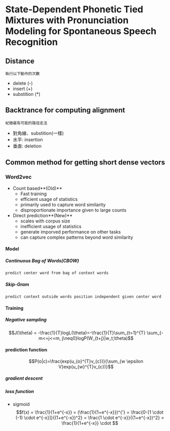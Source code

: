 # State-Dependent Phonetic Tied Mixtures with Pronunciation Modeling for Spontaneous Speech Recognition

## Distance
`執行以下動作的次數`
* delete (-)
* insert (+)
* substition (*)

## Backtrance for computing alignment
`紀錄最有可能的路徑走法`
* 對角線、substition(一樣)
* 水平: insertion
* 垂直: deletion

## Common method for getting short dense vectors
### Word2vec
* Count based**(Old)**
  - Fast training
  - efficient usage of statistics
  - primarily used to capture word similarity
  - disproportionate importance given to large counts
* Direct prediction**(New)**
  - scales with corpus size
  - inefficient usage of statistics
  - generate imporved performance on other tasks
  - can capture complex patterns beyond word similarity

#### Model
##### Continuous Bag of Words(CBOW)
`predict center word from bag of context words`

##### Skip-Gram
`predict context outside words position independent given center word`

#### Training
##### Negative sampling
$$J(\theta) = -\frac{1}{T}logL(\theta)=-\frac{1}{T}\sum_{t=1}^{T} \sum_{-m<=j<=m, j\neq0}logP(W_{t+j}|w_t;\theta)$$

#### prediction function
$$P(o|c)=\frac{exp(u_{o}^{T}v_{c})}{\sum_{w \epsilon V}exp(u_{w}^{T}v_{c})}$$

##### gradient descent
##### loss function
* sigmoid
$$f(x) = \frac{1}{1+e^{-x}} = (\frac{1}{1+e^{-x}})^{'} = \frac{0-[1 \cdot (-1) \cdot e^{-x}]}{(1+e^{-x})^2} = \frac{1 \cdot  e^{-x}}{(1+e^{-x})^2} = \frac{1}{1+e^{-x}} \cdot $$


